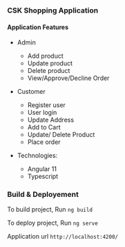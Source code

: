 ### CSK Shopping Application


#### Application Features
* Admin
  * Add product
  * Update product
  * Delete product
  * View/Approve/Decline Order
* Customer
  * Register user
  * User login
  * Update Address
  * Add to Cart
  * Update/ Delete Product
  * Place order

* Technologies: 
  * Angular 11
  * Typescript
  
### Build & Deployement

To build project, Run `ng build`

To deploy project, Run `ng serve` 

Application url `http://localhost:4200/`